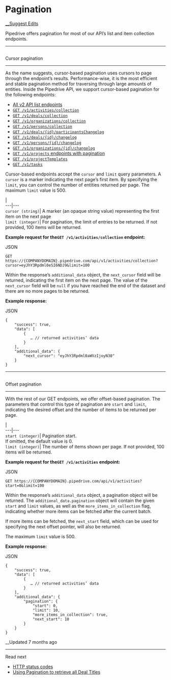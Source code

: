 # Pagination

[ __Suggest Edits](/edit/core-api-concepts-pagination)

Pipedrive offers pagination for most of our API’s list and item collection endpoints.

* * *

## 

Cursor pagination

[](#cursor-pagination)

* * *

As the name suggests, cursor-based pagination uses cursors to page through the endpoint’s results. Performance-wise, it is the most efficient and stable pagination method for traversing through large amounts of entities. Inside the Pipedrive API, we support cursor-based pagination for the following endpoints:

  * [All v2 API list endpoints](/docs/pipedrive-api-v2)
  * [`GET /v1/activities/collection`](https://developers.pipedrive.com/docs/api/v1/Activities#getActivitiesCollection)
  * [`GET /v1/deals/collection`](https://developers.pipedrive.com/docs/api/v1/Deals#getDealsCollection)
  * [`GET /v1/organizations/collection`](https://developers.pipedrive.com/docs/api/v1/Organizations#getOrganizationsCollection)
  * [`GET /v1/persons/collection`](https://developers.pipedrive.com/docs/api/v1/Persons#getPersonsCollection)
  * [`GET /v1/deals/{id}/participantsChangelog`](https://developers.pipedrive.com/docs/api/v1/Deals#getDealParticipantsChangelog)
  * [`GET /v1/deals/{id}/changelog`](https://developers.pipedrive.com/docs/api/v1/Deals#getDealChangelog)
  * [`GET /v1/persons/{id}/changelog`](https://developers.pipedrive.com/docs/api/v1/Persons#getPersonChangelog)
  * [`GET /v1/organizations/{id}/changelog`](https://developers.pipedrive.com/docs/api/v1/Organizations#getOrganizationChangelog)
  * [`GET /v1/projects` endpoints with pagination](https://developers.pipedrive.com/docs/api/v1/Projects)
  * [`GET /v1/projectTemplates`](https://developers.pipedrive.com/docs/api/v1/ProjectTemplates#getProjectTemplates)
  * [`GET /v1/tasks`](https://developers.pipedrive.com/docs/api/v1/Tasks#getTasks)



Cursor-based endpoints accept the `cursor` and `limit` query parameters. A `cursor` is a marker indicating the next page’s first item. By specifying the `limit`, you can control the number of entities returned per page. The maximum `limit` value is 500.

|   
---|---  
`cursor (string)`| A marker (an opaque string value) representing the first item on the next page  
`limit (integer)`| For pagination, the limit of entries to be returned. If not provided, 100 items will be returned.  
  
**Example request for the`GET /v1/activities/collection` endpoint:**

JSON
    
    
    GET https://{COMPANYDOMAIN}.pipedrive.com/api/v1/activities/collection?cursor=eyJhY3Rpdml0eSI6NDJ9&limit=100
    

Within the response’s `additional_data` object, the `next_cursor` field will be returned, indicating the first item on the next page. The value of the `next_cursor` field will be `null` if you have reached the end of the dataset and there are no more pages to be returned.

**Example response:**

JSON
    
    
    {
        "success": true,
        "data": [
            {
               … // returned activities’ data
            }
        ],
        "additional_data": {
            "next_cursor": "eyJhY3Rpdml0aWVzIjoyN30"
        }
    }
    

  


* * *

## 

Offset pagination

[](#offset-pagination)

* * *

With the rest of our GET endpoints, we offer offset-based pagination. The parameters that control this type of pagination are `start` and `limit`, indicating the desired offset and the number of items to be returned per page.

|   
---|---  
`start (integer)`| Pagination start.  
If omitted, the default value is 0.  
`limit (integer)`| The number of items shown per page. If not provided, 100 items will be returned.  
  
**Example request for the`GET /v1/activities` endpoint:**

JSON
    
    
    GET https://{COMPANYDOMAIN}.pipedrive.com/api/v1/activities?start=0&limit=100
    

Within the response’s `additional_data` object, a pagination object will be returned. The `additional_data.pagination` object will contain the given `start` and `limit` values, as well as the `more_items_in_collection` flag, indicating whether more items can be fetched after the current batch.

If more items can be fetched, the `next_start` field, which can be used for specifying the next offset pointer, will also be returned.

The maximum `limit` value is 500.

**Example response:**

JSON
    
    
    {
        "success": true,
        "data": [
            {
               … // returned activities’ data
            }
        ],
        "additional_data": {
            "pagination": {
                "start": 0,
                "limit": 10,
                "more_items_in_collection": true,
                "next_start": 10
            }
        }
    }
    

__Updated 7 months ago

* * *

Read next

  * [HTTP status codes](/docs/core-api-concepts-http-status-codes)
  * [Using Pagination to retrieve all Deal Titles](/docs/using-pagination-to-retrieve-all-deal-titles)



